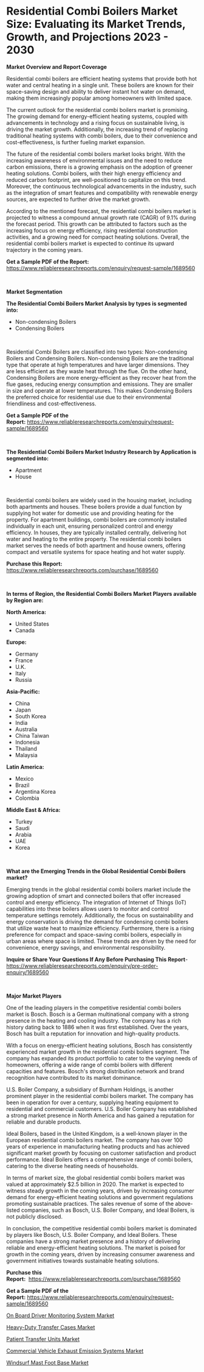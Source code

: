 <p><h1>Residential Combi Boilers Market Size: Evaluating its Market Trends, Growth, and Projections 2023 - 2030</h1></p><p><strong>Market Overview and Report Coverage</strong></p>
<p><p>Residential combi boilers are efficient heating systems that provide both hot water and central heating in a single unit. These boilers are known for their space-saving design and ability to deliver instant hot water on demand, making them increasingly popular among homeowners with limited space.</p><p>The current outlook for the residential combi boilers market is promising. The growing demand for energy-efficient heating systems, coupled with advancements in technology and a rising focus on sustainable living, is driving the market growth. Additionally, the increasing trend of replacing traditional heating systems with combi boilers, due to their convenience and cost-effectiveness, is further fueling market expansion.</p><p>The future of the residential combi boilers market looks bright. With the increasing awareness of environmental issues and the need to reduce carbon emissions, there is a growing emphasis on the adoption of greener heating solutions. Combi boilers, with their high energy efficiency and reduced carbon footprint, are well-positioned to capitalize on this trend. Moreover, the continuous technological advancements in the industry, such as the integration of smart features and compatibility with renewable energy sources, are expected to further drive the market growth.</p><p>According to the mentioned forecast, the residential combi boilers market is projected to witness a compound annual growth rate (CAGR) of 9.1% during the forecast period. This growth can be attributed to factors such as the increasing focus on energy efficiency, rising residential construction activities, and a growing need for compact heating solutions. Overall, the residential combi boilers market is expected to continue its upward trajectory in the coming years.</p></p>
<p><strong>Get a Sample PDF of the Report:</strong> <a href="https://www.reliableresearchreports.com/enquiry/request-sample/1689560">https://www.reliableresearchreports.com/enquiry/request-sample/1689560</a></p>
<p>&nbsp;</p>
<p><strong>Market Segmentation</strong></p>
<p><strong>The Residential Combi Boilers Market Analysis by types is segmented into:</strong></p>
<p><ul><li>Non-condensing Boilers</li><li>Condensing Boilers</li></ul></p>
<p>&nbsp;</p>
<p><p>Residential Combi Boilers are classified into two types: Non-condensing Boilers and Condensing Boilers. Non-condensing Boilers are the traditional type that operate at high temperatures and have larger dimensions. They are less efficient as they waste heat through the flue. On the other hand, Condensing Boilers are more energy-efficient as they recover heat from the flue gases, reducing energy consumption and emissions. They are smaller in size and operate at lower temperatures. This makes Condensing Boilers the preferred choice for residential use due to their environmental friendliness and cost-effectiveness.</p></p>
<p><strong>Get a Sample PDF of the Report:</strong>&nbsp;<a href="https://www.reliableresearchreports.com/enquiry/request-sample/1689560">https://www.reliableresearchreports.com/enquiry/request-sample/1689560</a></p>
<p>&nbsp;</p>
<p><strong>The Residential Combi Boilers Market Industry Research by Application is segmented into:</strong></p>
<p><ul><li>Apartment</li><li>House</li></ul></p>
<p>&nbsp;</p>
<p><p>Residential combi boilers are widely used in the housing market, including both apartments and houses. These boilers provide a dual function by supplying hot water for domestic use and providing heating for the property. For apartment buildings, combi boilers are commonly installed individually in each unit, ensuring personalized control and energy efficiency. In houses, they are typically installed centrally, delivering hot water and heating to the entire property. The residential combi boilers market serves the needs of both apartment and house owners, offering compact and versatile systems for space heating and hot water supply.</p></p>
<p><strong>Purchase this Report:</strong>&nbsp; <a href="https://www.reliableresearchreports.com/purchase/1689560">https://www.reliableresearchreports.com/purchase/1689560</a></p>
<p>&nbsp;</p>
<p><strong>In terms of Region, the Residential Combi Boilers Market Players available by Region are:</strong></p>
<p>
    <p> <strong> North America: </strong>
        <ul>
            <li>United States</li>
            <li>Canada</li>
        </ul>
        </p> 
    <p> <strong> Europe: </strong>
        <ul>
            <li>Germany</li>
            <li>France</li>
            <li>U.K.</li>
            <li>Italy</li>
            <li>Russia</li>
        </ul>
        </p> 
    <p> <strong> Asia-Pacific: </strong>
        <ul>
            <li>China</li>
            <li>Japan</li>
            <li>South Korea</li>
            <li>India</li>
            <li>Australia</li>
            <li>China Taiwan</li>
            <li>Indonesia</li>
            <li>Thailand</li>
            <li>Malaysia</li>
        </ul>
        </p> 
    <p> <strong> Latin America: </strong>
        <ul>
            <li>Mexico</li>
            <li>Brazil</li>
            <li>Argentina Korea</li>
            <li>Colombia</li>
        </ul>
        </p> 
    <p> <strong> Middle East & Africa: </strong>
        <ul>
            <li>Turkey</li>
            <li>Saudi</li>
            <li>Arabia</li>
            <li>UAE</li>
            <li>Korea</li>
        </ul>
    </p>
    </p>
<p>&nbsp;</p>
<p><strong>What are the Emerging Trends in the Global Residential Combi Boilers market?</strong></p>
<p><p>Emerging trends in the global residential combi boilers market include the growing adoption of smart and connected boilers that offer increased control and energy efficiency. The integration of Internet of Things (IoT) capabilities into these boilers allows users to monitor and control temperature settings remotely. Additionally, the focus on sustainability and energy conservation is driving the demand for condensing combi boilers that utilize waste heat to maximize efficiency. Furthermore, there is a rising preference for compact and space-saving combi boilers, especially in urban areas where space is limited. These trends are driven by the need for convenience, energy savings, and environmental responsibility.</p></p>
<p><strong>Inquire or Share Your Questions If Any Before Purchasing This Report</strong>- <a href="https://www.reliableresearchreports.com/enquiry/pre-order-enquiry/1689560">https://www.reliableresearchreports.com/enquiry/pre-order-enquiry/1689560</a></p>
<p>&nbsp;</p>
<p><strong>Major Market Players</strong></p>
<p><p>One of the leading players in the competitive residential combi boilers market is Bosch. Bosch is a German multinational company with a strong presence in the heating and cooling industry. The company has a rich history dating back to 1886 when it was first established. Over the years, Bosch has built a reputation for innovation and high-quality products.</p><p>With a focus on energy-efficient heating solutions, Bosch has consistently experienced market growth in the residential combi boilers segment. The company has expanded its product portfolio to cater to the varying needs of homeowners, offering a wide range of combi boilers with different capacities and features. Bosch's strong distribution network and brand recognition have contributed to its market dominance.</p><p>U.S. Boiler Company, a subsidiary of Burnham Holdings, is another prominent player in the residential combi boilers market. The company has been in operation for over a century, supplying heating equipment to residential and commercial customers. U.S. Boiler Company has established a strong market presence in North America and has gained a reputation for reliable and durable products.</p><p>Ideal Boilers, based in the United Kingdom, is a well-known player in the European residential combi boilers market. The company has over 100 years of experience in manufacturing heating products and has achieved significant market growth by focusing on customer satisfaction and product performance. Ideal Boilers offers a comprehensive range of combi boilers, catering to the diverse heating needs of households.</p><p>In terms of market size, the global residential combi boilers market was valued at approximately $2.5 billion in 2020. The market is expected to witness steady growth in the coming years, driven by increasing consumer demand for energy-efficient heating solutions and government regulations promoting sustainable practices. The sales revenue of some of the above-listed companies, such as Bosch, U.S. Boiler Company, and Ideal Boilers, is not publicly disclosed.</p><p>In conclusion, the competitive residential combi boilers market is dominated by players like Bosch, U.S. Boiler Company, and Ideal Boilers. These companies have a strong market presence and a history of delivering reliable and energy-efficient heating solutions. The market is poised for growth in the coming years, driven by increasing consumer awareness and government initiatives towards sustainable heating solutions.</p></p>
<p><strong>Purchase this Report:</strong>&nbsp;&nbsp;<a href="https://www.reliableresearchreports.com/purchase/1689560">https://www.reliableresearchreports.com/purchase/1689560</a></p>
<p></p>
<p><strong>Get a Sample PDF of the Report:</strong>&nbsp;<a href="https://www.reliableresearchreports.com/enquiry/request-sample/1689560">https://www.reliableresearchreports.com/enquiry/request-sample/1689560</a></p>
<p><p><a href="https://www.linkedin.com/pulse/board-driver-monitoring-system-market-size-2023-2030-global-3jjse/">On Board Driver Monitoring System Market</a></p><p><a href="https://github.com/rahu1505/Market-Research-Report-List-1/blob/main/heavy-duty-transfer-cases-market.md">Heavy-Duty Transfer Cases Market</a></p><p><a href="https://medium.com/@laneygibson1991/patient-transfer-units-market-report-reveals-the-latest-trends-and-growth-opportunities-of-this-82d3c58835c9">Patient Transfer Units Market</a></p><p><a href="https://github.com/rahu1506/Market-Research-Report-List-1/blob/main/commercial-vehicle-exhaust-emission-systems-market.md">Commercial Vehicle Exhaust Emission Systems Market</a></p><p><a href="https://medium.com/@javiermante/windsurf-mast-foot-base-market-insight-market-trends-growth-forecasted-from-2023-to-2030-a5d060c1e75e">Windsurf Mast Foot Base Market</a></p></p>